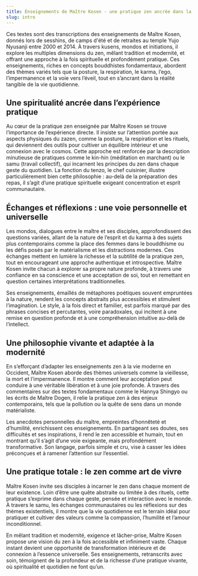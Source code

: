 ```yaml
---
title: Enseignements de Maître Kosen - une pratique zen ancrée dans la modernité
slug: intro
---
```


Ces textes sont des transcriptions des enseignements de Maître Kosen, donnés lors de sesshins, de camps d'été et de retraites au temple Yujo Nyusanji entre 2000 et 2014. À travers kusens, mondos et initiations, il explore les multiples dimensions du zen, mêlant tradition et modernité, et offrant une approche à la fois spirituelle et profondément pratique. Ces enseignements, riches en concepts bouddhistes fondamentaux, abordent des thèmes variés tels que la posture, la respiration, le karma, l’ego, l’impermanence et la voie vers l’éveil, tout en s’ancrant dans la réalité tangible de la vie quotidienne.

## Une spiritualité ancrée dans l’expérience pratique

Au cœur de la pratique zen enseignée par Maître Kosen se trouve l’importance de l’expérience directe. Il insiste sur l’attention portée aux aspects physiques du zazen, comme la posture, la respiration et les rituels, qui deviennent des outils pour cultiver un équilibre intérieur et une connexion avec le cosmos. Cette approche est renforcée par la description minutieuse de pratiques comme le kin-hin (méditation en marchant) ou le samu (travail collectif), qui incarnent les principes du zen dans chaque geste du quotidien. La fonction du tenzo, le chef cuisinier, illustre particulièrement bien cette philosophie : au-delà de la préparation des repas, il s’agit d’une pratique spirituelle exigeant concentration et esprit communautaire.

## Échanges et réflexions : une voie personnelle et universelle

Les mondos, dialogues entre le maître et ses disciples, approfondissent des questions variées, allant de la nature de l’esprit et du karma à des sujets plus contemporains comme la place des femmes dans le bouddhisme ou les défis posés par le matérialisme et les distractions modernes. Ces échanges mettent en lumière la richesse et la subtilité de la pratique zen, tout en encourageant une approche authentique et introspective. Maître Kosen invite chacun à explorer sa propre nature profonde, à travers une confiance en sa conscience et une acceptation de soi, tout en remettant en question certaines interprétations traditionnelles.

Ses enseignements, émaillés de métaphores poétiques souvent empruntées à la nature, rendent les concepts abstraits plus accessibles et stimulent l’imagination. Le style, à la fois direct et familier, est parfois marqué par des phrases concises et percutantes, voire paradoxales, qui incitent à une remise en question profonde et à une compréhension intuitive au-delà de l’intellect.

## Une philosophie vivante et adaptée à la modernité

En s’efforçant d’adapter les enseignements zen à la vie moderne en Occident, Maître Kosen aborde des thèmes universels comme la vieillesse, la mort et l’impermanence. Il montre comment leur acceptation peut conduire à une véritable libération et à une joie profonde. À travers des commentaires sur des textes fondamentaux comme le Hannya Shingyo ou les écrits de Maître Dogen, il relie la pratique zen à des enjeux contemporains, tels que la pollution ou la quête de sens dans un monde matérialiste.

Les anecdotes personnelles du maître, empreintes d’honnêteté et d’humilité, enrichissent ces enseignements. En partageant ses doutes, ses difficultés et ses inspirations, il rend le zen accessible et humain, tout en montrant qu’il s’agit d’une voie exigeante, mais profondément transformative. Son langage, parfois simple et cru, vise à casser les idées préconçues et à ramener l’attention sur l’essentiel.

## Une pratique totale : le zen comme art de vivre

Maître Kosen invite ses disciples à incarner le zen dans chaque moment de leur existence. Loin d’être une quête abstraite ou limitée à des rituels, cette pratique s’exprime dans chaque geste, pensée et interaction avec le monde. À travers le samu, les échanges communautaires ou les réflexions sur des thèmes existentiels, il montre que la vie quotidienne est le terrain idéal pour pratiquer et cultiver des valeurs comme la compassion, l’humilité et l’amour inconditionnel.

En mêlant tradition et modernité, exigence et lâcher-prise, Maître Kosen propose une vision du zen à la fois accessible et infiniment vaste. Chaque instant devient une opportunité de transformation intérieure et de connexion à l’essence universelle. Ses enseignements, retranscrits avec soin, témoignent de la profondeur et de la richesse d’une pratique vivante, où spiritualité et quotidien ne font qu’un.
